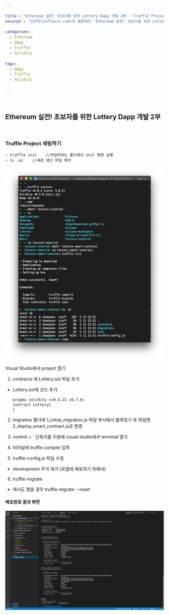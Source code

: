 ```yaml
---

title : "Ethereum 실전! 초보자를 위한 Lottery Dapp 개발 2부 - Truffle Project 세팅하기"
excerpt : "인프런(inflearn.com)의 블록체인 'Ethereum 실전! 초보자를 위한 Lottery Dapp 개발' 강의를 수강하며 정리한 포스팅. Truffle project 세팅부터 Lottery 개발, UI 까지의 과정을 포함한다."

categories:
  - Ethereum
  - DApp
  - Truffle
  - Solidity

tags:
  - DApp
  - Truffle
  - Solidity

---
```


<br/>

Ethereum 실전! 초보자를 위한 Lottery Dapp 개발 2부
-------------------

<br/>

### Truffle Project 세팅하기

```
~ truffle init    //작업하려는 폴더에서 init 명령 실행
~ ls -al    //새로 생긴 파일 확인
```
![truffle_init](/assets/pic/200512/truffle_init.png)

Visual Studio에서 project 열기

1. contracts 에 Lottery.sol 파일 추가
- Lottery.sol에 코드 추가
  ```
  pragma solidity >=0.4.21 <0.7.0;
  contract Lottery{
  }
  ```
2. migratios 폴더에 1_initial_migration.js 파일 복사해서 붙여넣기 후 파일명 2_deploy_smart_contract.js로 변경

3. control + \` 단축키를 이용해 visual studio에서 terminal 열기
4. 터미널에 truffle compile 입력
5. truffle-config.js 파일 수정
- development 주석 제거 (로컬에 배포하기 위해서)
6. truffle migrate
- 재시도 했을 경우 truffle migrate --reset

#### 배포완료 결과 화면

![deploy_result](/assets/pic/200512/deploy_result.png)
